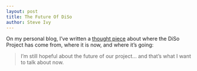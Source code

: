 ```yaml
---
layout: post
title: The Future Of DiSo
author: Steve Ivy
---
```


On my personal blog, I’ve written a [thought piece][] about where the DiSo Project
has come from, where it is now, and where it’s going:

> I’m still hopeful about the future of our project… and that’s what I want to
> talk about now.

[thought piece]: http://www.monkinetic.com/2010/02/the-future-of-diso.html
